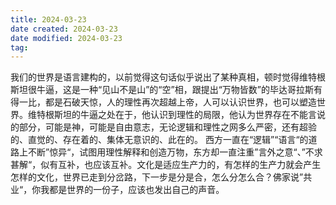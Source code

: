 ```yaml
---
title: 2024-03-23
date created: 2024-03-23
date modified: 2024-03-23
tag:
---
```

我们的世界是语言建构的，以前觉得这句话似乎说出了某种真相，顿时觉得维特根斯坦很牛逼，这是一种“见山不是山”的“空”相，跟提出“万物皆数”的毕达哥拉斯有得一比，都是石破天惊，人的理性再次超越上帝，人可以认识世界，也可以塑造世界。维特根斯坦的牛逼之处在于，他认识到理性的局限，他认为世界存在不能言说的部分，可能是神，可能是自由意志，无论逻辑和理性之网多么严密，还有超验的、直觉的、存在着的、集体无意识的、此在的。
西方一直在“逻辑”“语言“的道路上不断”惊异“，试图用理性解释和创造万物，东方却一直注重”言外之意“、”不求甚解“，似有互补，也应该互补。文化是适应生产力的，有怎样的生产力就会产生怎样的文化，世界已走到分岔路，下一步是分是合，怎么分怎么合？佛家说”共业“，你我都是世界的一份子，应该也发出自己的声音。